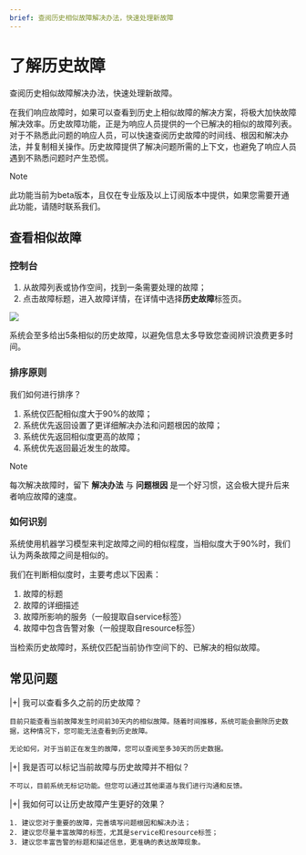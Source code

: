 ```yaml
---
brief: 查阅历史相似故障解决办法，快速处理新故障
---
```


# 了解历史故障

查阅历史相似故障解决办法，快速处理新故障。

在我们响应故障时，如果可以查看到历史上相似故障的解决方案，将极大加快故障解决效率。历史故障功能，正是为响应人员提供的一个已解决的相似的故障列表。对于不熟悉此问题的响应人员，可以快速查阅历史故障的时间线、根因和解决办法，并复制相关操作。历史故障提供了解决问题所需的上下文，也避免了响应人员遇到不熟悉问题时产生恐慌。

> [!NOTE]
> 此功能当前为beta版本，且仅在专业版及以上订阅版本中提供，如果您需要开通此功能，请随时联系我们。

## 查看相似故障

### 控制台

1. 从故障列表或协作空间，找到一条需要处理的故障；
2. 点击故障标题，进入故障详情，在详情中选择**历史故障**标签页。

![](https://fcimg.i18n.site/zh/flashduty/alter/past_incidents/1.avif)

系统会至多给出5条相似的历史故障，以避免信息太多导致您查阅辨识浪费更多时间。

### 排序原则

我们如何进行排序？

1. 系统仅匹配相似度大于90%的故障；
2. 系统优先返回设置了更详细解决办法和问题根因的故障；
3. 系统优先返回相似度更高的故障；
4. 系统优先返回最近发生的故障。

> [!NOTE]
> 每次解决故障时，留下 **解决办法** 与 **问题根因** 是一个好习惯，这会极大提升后来者响应故障的速度。

### 如何识别

系统使用机器学习模型来判定故障之间的相似程度，当相似度大于90%时，我们认为两条故障之间是相似的。

我们在判断相似度时，主要考虑以下因素：

1. 故障的标题
2. 故障的详细描述
3. 故障所影响的服务（一般提取自service标签）
4. 故障中包含告警对象（一般提取自resource标签）

当检索历史故障时，系统仅匹配当前协作空间下的、已解决的相似故障。

## 常见问题

|+| 我可以查看多久之前的历史故障？

    目前只能查看当前故障发生时间前30天内的相似故障。随着时间推移，系统可能会删除历史数据，这种情况下，您可能无法查看到历史故障。

    无论如何，对于当前正在发生的故障，您可以查阅至多30天的历史数据。

|+| 我是否可以标记当前故障与历史故障并不相似？

    不可以，目前系统无标记功能。但您可以通过其他渠道与我们进行沟通和反馈。

|+| 我如何可以让历史故障产生更好的效果？

    1. 建议您对于重要的故障，完善填写问题根因和解决办法；
    2. 建议您尽量丰富故障的标签，尤其是service和resource标签；
    3. 建议您丰富告警的标题和描述信息，更准确的表达故障现象。